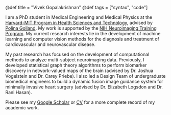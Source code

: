 @def title = "Vivek Gopalakrishnan"
@def tags = ["syntax", "code"]

I am a PhD student in Medical Engineering and Medical Physics at the [Harvard-MIT Program in Health Sciences and Technology](https://hst.mit.edu/), advised by [Polina Golland](https://people.csail.mit.edu/polina/).
My work is supported by the [NIH Neuroimaging Training Program](https://hst.mit.edu/academic-programs/memp/neuroimaging-training-program).
My current research interests lie in the development of machine learning and computer vision methods for the diagnosis and treatment of cardiovascular and neurovascular disease.

My past research has focused on the development of computational methods to analyze multi-subject neuroimaging data.
Previously, I developed statistical graph theory algorithms to perform biomarker discovery in network-valued maps of the brain (advised by Dr. Joshua Vogelstein and Dr. Carey Priebe). 
I also led a Design Team of undergraduate biomedical engineers to build a dynamic fusion image guidance system for minimally
invasive heart surgery (advised by Dr. Elizabeth Logsdon and Dr. Rani Hasan).

Please see my [Google Scholar](https://scholar.google.com/citations?user=kYGmJpAAAAAJ&hl=en) or [CV](assets/Vivek_Gopalakrishnan_CV.pdf) for a more complete record of my academic work.